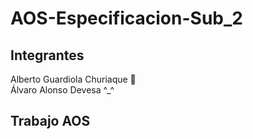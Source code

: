 <h1>AOS-Especificacion-Sub_2</h1>

<h2>Integrantes</h2>
<p>Alberto Guardiola Churiaque 🧩<br>Álvaro Alonso Devesa ^_^</>

<h2>Trabajo AOS</h2>
